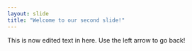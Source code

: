 ```yaml
---
layout: slide
title: "Welcome to our second slide!"
---
```

This is now edited text in here.
Use the left arrow to go back!
